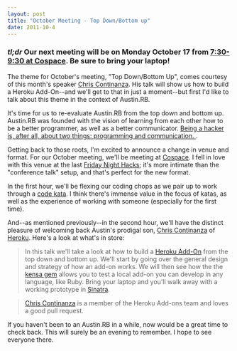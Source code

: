 ```yaml
---
layout: post
title: "October Meeting - Top Down/Bottom up"
date: 2011-10-4
---
```


### _tl;dr_ Our next meeting will be on Monday October 17 from [7:30-9:30 at Cospace](http://plancast.com/p/7xbb). Be sure to bring your laptop!

The theme for October's meeting, "Top Down/Bottom Up", comes courtesy of this month's speaker [Chris Continanza](http://chriscontinanza.com/). His talk will show us how to build a Heroku Add-On--and we'll get to that in just a moment--but first I'd like to talk about this theme in the context of Austin.RB.

It's time for us to re-evaluate Austin.RB from the top down and bottom up. Austin.RB was founded with the vision of learning from each other how to be a better programmer, as well as a better communicator. [Being a hacker is, after all, about two things: programming and communication.  ](http://mattt.me/2011/04/introducing-austinrb).

Getting back to those roots, I'm excited to announce a change in venue and format. For our October meeting, we'll be meeting at [Cospace](http://cospaceatx.com/). I fell in love with this venue at the last [Friday Night Hacks](http://fridaynighthacks001.eventbrite.com/); it's more intimate than the "conference talk" setup, and that's perfect for the new format.

In the first hour, we'll be flexing our coding chops as we pair up to work through a [code kata](http://en.wikipedia.org/wiki/Kata_(programming)). I think there's immense value in the focus of katas, as well as the experience of working with someone (especially for the first time).

And--as mentioned previously--in the second hour, we'll have the distinct pleasure of welcoming back Austin's prodigal son, [Chris Continanza](http://chriscontinanza.com/) of [Heroku](http://www.heroku.com/). Here's a look at what's in store:

> In this talk we'll take a look at how to build a [Heroku Add-On](http://addons.heroku.com/) from the top down and bottom up. We'll start by going over the general design and strategy of how an add-on works. We will then see how the the [kensa gem](https://github.com/heroku/kensa) allows you to test a local add-on you can develop in any language, like Ruby. Bring your laptop and you'll walk away with a working prototype in [Sinatra](http://www.sinatrarb.com/).

> [Chris Continanza](http://chriscontinanza.com/) is a member of the Heroku Add-ons team and loves a good pull request.

If you haven't been to an Austin.RB in a while, now would be a great time to check back. This will surely be an evening to remember. I hope to see everyone there.
